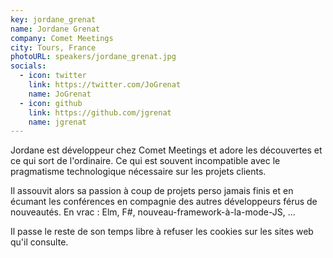 ```yaml
---
key: jordane_grenat
name: Jordane Grenat
company: Comet Meetings
city: Tours, France
photoURL: speakers/jordane_grenat.jpg
socials:
  - icon: twitter
    link: https://twitter.com/JoGrenat
    name: JoGrenat
  - icon: github
    link: https://github.com/jgrenat
    name: jgrenat
---
```


Jordane est développeur chez Comet Meetings et adore les découvertes et ce qui sort de l'ordinaire. Ce qui est souvent incompatible avec le pragmatisme technologique nécessaire sur les projets clients.

Il assouvit alors sa passion à coup de projets perso jamais finis et en écumant les conférences en compagnie des autres développeurs férus de nouveautés. En vrac : Elm, F#, nouveau-framework-à-la-mode-JS, ...

Il passe le reste de son temps libre à refuser les cookies sur les sites web qu'il consulte.
